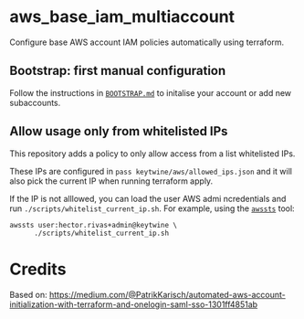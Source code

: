 # aws_base_iam_multiaccount

Configure base AWS account IAM policies automatically using terraform.

## Bootstrap: first manual configuration

Follow the instructions in [`BOOTSTRAP.md`](./BOOTSTRAP.md) to
initalise your account or add new subaccounts.

## Allow usage only from whitelisted IPs

This repository adds a policy to only allow access from a list whitelisted IPs.

These IPs are configured in `pass keytwine/aws/allowed_ips.json` and it
will also pick the current IP when running terraform apply.

If the IP is not alllowed, you can load the user AWS admi ncredentials
and run `./scripts/whitelist_current_ip.sh`.  For example, using the
[`awssts`](https://github.com/keymon/aws_key_management/blob/master/awssts.sh)
tool:

    awssts user:hector.rivas+admin@keytwine \
          ./scripts/whitelist_current_ip.sh

# Credits

Based on: https://medium.com/@PatrikKarisch/automated-aws-account-initialization-with-terraform-and-onelogin-saml-sso-1301ff4851ab
